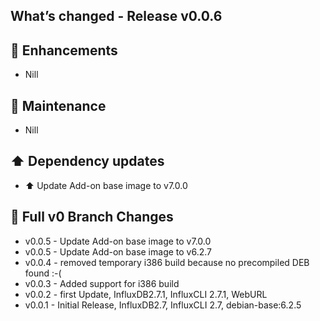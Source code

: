 ## What’s changed - Release v0.0.6

## 🚀 Enhancements

- Nill

## 🧰 Maintenance

- Nill

## ⬆️ Dependency updates

- ⬆️ Update Add-on base image to v7.0.0

## 📖 Full v0 Branch Changes

- v0.0.5 - Update Add-on base image to v7.0.0
- v0.0.5 - Update Add-on base image to v6.2.7
- v0.0.4 - removed temporary i386 build because no precompiled DEB found :-(
- v0.0.3 - Added support for i386 build
- v0.0.2 - first Update, InfluxDB2.7.1, InfluxCLI 2.7.1, WebURL
- v0.0.1 - Initial Release, InfluxDB2.7, InfluxCLI 2.7, debian-base:6.2.5
